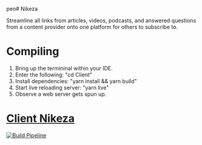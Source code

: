 pen# Nikeza

Streamline all links from articles, videos, podcasts, and answered questions from a content provider onto one platform for others to subscribe to.

# Compiling
1. Bring up the termininal within your IDE.
2. Enter the following: "cd Client"
3. Install dependencies: "yarn install && yarn build"
3. Start live reloading server: "yarn live"
4. Observe a web server gets spun up.

# [Client Nikeza](https://github.com/Lambda-Cartel/Nikeza/tree/master/Client)

<a href="https://lambdacartel.visualstudio.com/Nikeza/_build">
<img src="https://lambdacartel.visualstudio.com/_apis/public/build/definitions/b1ffd400-fa75-4529-a3a9-dadf020b2150/1/badge" 
  alt="Build Pipeline"/>
</a>
